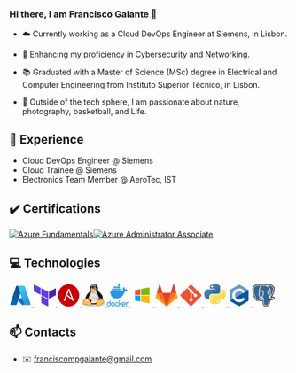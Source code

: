 ### Hi there, I am Francisco Galante 👋

- ☁️ Currently working as a Cloud DevOps Engineer at Siemens, in Lisbon.

- 🌱 Enhancing my proficiency in Cybersecurity and Networking.

- 📚 Graduated with a Master of Science (MSc) degree in Electrical and Computer Engineering from Instituto Superior Técnico, in Lisbon.

- 🌊 Outside of the tech sphere, I am passionate about nature, photography, basketball, and Life.

## 💼 Experience
* Cloud DevOps Engineer @ Siemens
* Cloud Trainee @ Siemens
* Electronics Team Member @ AeroTec, IST

## ✔️ Certifications
<div align="center">
    <div class="row" style="display:flex">
          <a target="_blank" href="https://www.credly.com/badges/26fa75ab-1f08-4c82-8c4b-cae1bb892ad4/linked_in_profile">
            <img alt="Azure Fundamentals" src="https://images.credly.com/size/340x340/images/be8fcaeb-c769-4858-b567-ffaaa73ce8cf/image.png" width="200" height="200">
          </a>
          <a target="_blank" href="https://images.credly.com/size/340x340/images/336eebfc-0ac3-4553-9a67-b402f491f185/azure-administrator-associate-600x600.png">
            <img alt="Azure Administrator Associate" src="https://images.credly.com/size/340x340/images/336eebfc-0ac3-4553-9a67-b402f491f185/azure-administrator-associate-600x600.png" width="200" height="200">
          </a>
    </div>
</div>

## 💻 Technologies

<p align="left"> 
<a href="https://azure.microsoft.com" target="_blank" rel="noreferrer"> <img src="https://github.com/franciscompgalante24/franciscompgalante24/blob/main/Icons/Microsoft_Azure.svg.png" alt="azure" width="40" height="40"/> </a>
<a href="https://www.terraform.io/" target="_blank" rel="noreferrer"> <img src="https://github.com/franciscompgalante24/franciscompgalante24/blob/main/Icons/terraform-icon-1803x2048-hodrzd3t.png" alt="terraform" width="40" height="40"/> </a>
<a href="https://www.ansible.com/" target="_blank" rel="noreferrer"> <img src="https://github.com/franciscompgalante24/franciscompgalante24/blob/main/Icons/ansiblelogo.png" alt="ansible" width="40" height="40"/> </a>
<a href="https://www.linux.org/" target="_blank" rel="noreferrer"> <img src="https://github.com/franciscompgalante24/franciscompgalante24/blob/main/Icons/linux-icon-1719x2048-gi8asnz4.png" alt="linux" width="40" height="40"/> </a>
<a href="https://www.docker.com/" target="_blank" rel="noreferrer"> <img src="https://github.com/franciscompgalante24/franciscompgalante24/blob/main/Icons/docker-icon-512x438-ga1hb37h.png" alt="linux" width="40" height="40"/> </a>
<a href="https://www.microsoft.com/" target="_blank" rel="noreferrer"> <img src="https://github.com/franciscompgalante24/franciscompgalante24/blob/main/Icons/cute-ball-windows-icon-png-16.png" alt="sql" width="40" height="40"/> </a>
<a href="https://gitlab.com/" target="_blank" rel="noreferrer"> <img src="https://github.com/franciscompgalante24/franciscompgalante24/blob/main/Icons/gitlab-icon-2048x1885-1o0cwkbx.png" alt="gitlab" width="40" height="40"/> </a>
<a href="https://git-scm.com/" target="_blank" rel="noreferrer"> <img src="https://github.com/franciscompgalante24/franciscompgalante24/blob/main/Icons/Git_icon.svg.png" alt="git" width="40" height="40"/> </a>
<a href="https://www.python.org" target="_blank" rel="noreferrer"> <img src="https://github.com/franciscompgalante24/franciscompgalante24/blob/main/Icons/Python-logo-notext.svg.png" alt="python" width="40" height="40"/> </a>
<a href="https://www.cprogramming.com/" target="_blank" rel="noreferrer"> <img src="https://github.com/franciscompgalante24/franciscompgalante24/blob/main/Icons/c_original_logo_icon_146611.png" alt="c" width="40" height="40"/> </a>
<a href="https://www.postgresql.org/" target="_blank" rel="noreferrer"> <img src="https://github.com/franciscompgalante24/franciscompgalante24/blob/main/Icons/postgresql-icon-1987x2048-v2fkmdaw.png" alt="postgresql" width="40" height="40"/> </a>
</p>

## 📫 Contacts

* ✉️ franciscompgalante@gmail.com

<!--
**franciscompgalante24/franciscompgalante24** is a ✨ _special_ ✨ repository because its `README.md` (this file) appears on your GitHub profile.

Here are some ideas to get you started:

- 🔭 I’m currently working on ...
- 🌱 I’m currently learning ...
- 👯 I’m looking to collaborate on ...
- 🤔 I’m looking for help with ...
- 💬 Ask me about ...
- 📫 How to reach me: ...
- 😄 Pronouns: ...
- ⚡ Fun fact: ...
-->
